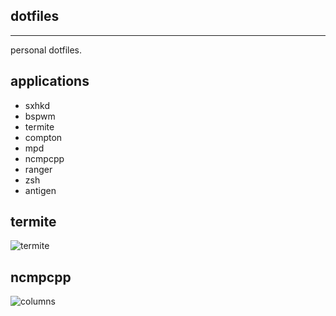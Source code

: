 ## dotfiles
--------------
personal dotfiles.

## applications
- sxhkd
- bspwm
- termite
- compton
- mpd
- ncmpcpp
- ranger
- zsh
- antigen

## termite
![termite](https://eru.me/i/1Qg.png)

## ncmpcpp
![columns](https://eru.me/i/Zlu.png)